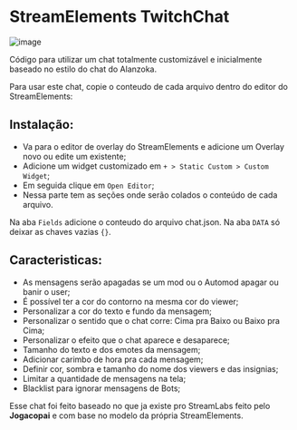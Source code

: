 # StreamElements TwitchChat

![image](https://user-images.githubusercontent.com/5833818/130188255-a9047a1a-9394-4cca-b301-e4d68c1f5045.png)

Código para utilizar um chat totalmente customizável e inicialmente baseado no estilo do chat do Alanzoka.

Para usar este chat, copie o conteudo de cada arquivo dentro do editor do StreamElements:

## Instalação:
- Va para o editor de overlay do StreamElements e adicione um Overlay novo ou edite um existente;
- Adicione um widget customizado em `+ > Static Custom > Custom Widget`;
- Em seguida clique em `Open Editor`;
- Nessa parte tem as seções onde serão colados o conteúdo de cada arquivo.

Na aba `Fields` adicione o conteudo do arquivo chat.json.
Na aba `DATA` só deixar as chaves vazias `{}`.

## Caracteristicas:
- As mensagens serão apagadas se um mod ou o Automod apagar ou banir o user;
- É possível ter a cor do contorno na mesma cor do viewer;
- Personalizar a cor do texto e fundo da mensagem;
- Personalizar o sentido que o chat corre: Cima pra Baixo ou Baixo pra Cima;
- Personalizar o efeito que o chat aparece e desaparece;
- Tamanho do texto e dos emotes da mensagem;
- Adicionar carimbo de hora pra cada mensagem;
- Definir cor, sombra e tamanho do nome dos viewers e das insignias;
- Limitar a quantidade de mensagens na tela;
- Blacklist para ignorar mensagens de Bots;

Esse chat foi feito baseado no que ja existe pro StreamLabs feito pelo **Jogacopai** e com base no modelo da própria StreamElements.
